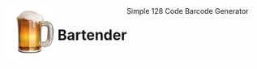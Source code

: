 <img style="float: left;" src="BartenderBeer.png" width="100" />
<h1 style="float: left">Bartender</h1>
Simple 128 Code Barcode Generator 
